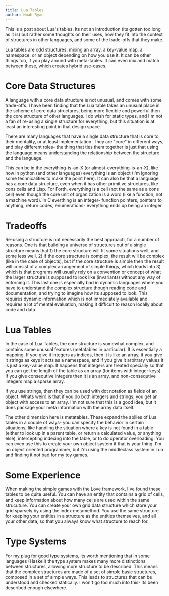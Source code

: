```yaml
---
title: Lua Tables
author: Noah Ryan
---
```


This is a post about Lua's tables. Its not an introduction (its gotten too long as it is) but rather some thoughts on their uses, how they fit into the context of structures
in other languages, and some of the trade-offs that they make.


Lua tables are odd structures, mixing an array, a key-value map, a namespace, or an object depending on how you use it. It can be other things too, if
you play around with meta-tables. It can even mix and match between these, which creates hybrid use-cases.


Core Data Structures
===================
A language with a core data structure is not unusual, and comes with some trade-offs. I have been finding that the Lua table takes an unusual place in the scheme of core data structures,
being more flexible and powerful then the core structure of other languages. I do wish for static types, and I'm not a fan of re-using a single structure for everything, but this situation is
at least an interesting point in that design space.


There are many languages that have a single data structure that is core to their mentality, or at least implementation. They are "core" in different ways, and play different roles- the
thing that ties them together is just that using the language means understanding the relationship between the structure and the language.

This can be in the everything-is-an-X (or almost-everything-is-an-X), like how in python (and other languages) everything is an object (I'm ignoring some technicalities to make the point here).
It can also be that a language has a core data structure, even when it has other primitive structures, like cons cells and Lisp.
For Forth, everything is a cell (not the same as a cons cell) even though the core unit of organization is a word (like a function, not a machine word). 
In C everthing is an integer- function pointers, pointers to anything, return codes, enumerations- everything ends up being an integer.

Tradeoffs
=========
Re-using a structure is not necessarily the best approach, for a number of reasons. One is that building a universe of structures out of a single structure means that 1) the core structure
will fit some situations well, and some less well, 2) if the core structure is complex, the result will be complex (like in the case of objects), but if the core structure is simple then
the result will consist of a complex arrangement of simple things, which leads into 3) which is that programs will usually rely on a convention or concept of what the larger structure is
supposed to look like (invariants) without any way of enforcing it. This last one is especially bad in dynamic languages where you have to understand the complex structure though reading code and 
documentation, and trying to imagine how its supposed to look. This requires dynamic information which is not immediately available and requires a lot of mental evaluation, making it difficult
to reason locally about code and data.


Lua Tables
=========
In the case of Lua Tables, the core structure is somewhat complex, and contains some unusual features (metatables in particular). It is essentially a mapping. If you give it integers
as indices, then it is like an array, if you give it strings as keys it acts as a namespace, and if you give it arbitrary values it is just a key-value map. It happens that integers
are treated specially so that you can get the length of the table as an array (for items with integer keys). If you give consequtive integers then it is an array, and non-consequtive integers
map a sparse array.

If you use strings, then they can be used with dot notation as fields of an object. Whats weird is that if you do both integers and strings, you get an object with access to an array. I'm
not sure that this is a good idea, but it does package your meta information with the array data itself.

The other dimension here is metatables. These expand the abilies of Lua tables in a couple of ways- you can specify the behavior in certain situations, like handling the situation where
a key is not found in a table (either to look up in a parent table, or return a calculated value, or anything else), intercepting indexing into the table, or to do operator overloading.
You can even use this to create your own object system if that is your thing. I'm no object oriented programmer, but I'm using the middleclass system in Lua and finding it not bad for
my toy games.


Some Experience
==============
When making the simple games with the Love framework, I've found these tables to be quite useful. You can have an entity that contains a grid of cells, and keep information about how many
cells are used within the same strucuture. You can create your own grid data structure which store your grid sparsely by using the index metamethod. You use the same structure for keeping
your entities in a structure as the entities themselves, and all your other data, so that you always know what structure to reach for.


Type Systems
===========
For my plug for good type systems, its worth mentioning that in some languages (Haskell) the type system makes many more distinctions between structures, allowing more structure to be described.
This means that the complex structures are made of a set of simple basic structures, composed in a set of simple ways. This leads to structures that can be understood and checked statically.
I won't go too much into this- its been described enough elsewhere.

